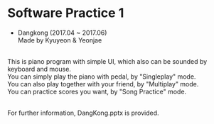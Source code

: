 # Software Practice 1
- Dangkong (2017.04 ~ 2017.06)<br>
Made by Kyuyeon & Yeonjae<br><br>

This is piano program with simple UI, which also can be sounded by keyboard and mouse.<br>
You can simply play the piano with pedal, by "Singleplay" mode.<br>
You can also play together with your friend, by "Multiplay" mode.<br>
You can practice scores you want, by "Song Practice" mode.<br><br>

For further information, DangKong.pptx is provided.
